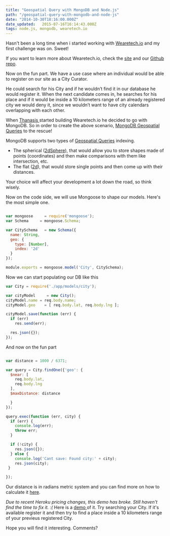 ```yaml
---
title: "Geospatial Query with MongoDB and Node.js"
path: "/geospatial-query-with-mongodb-and-node-js"
date: "2014-10-30T18:16:00.000Z"
date_updated:   2015-07-16T16:14:43.000Z
tags: node.js, mongodb, wearetech.io
---
```


Hasn't been a long time when i started working with <a title="Wearetech.io" href="http://wearetech.io" target="_blank">Wearetech.io</a> and my first challenge was on. Sweet!

If you want to learn more about Wearetech.io, check the <a title="Wearetech.io" href="http://wearetech.io" target="_blank">site</a> and our <a title="Wearetech.io on Github" href="https://github.com/WeAreTech/wearetech.io" target="_blank">Github repo</a>.

Now on the fun part. We have a use case where an individual would be able to register on our site as a City Curator.

He could search for his City and if he wouldn’t find it in our database he would register it. When the next candidate comes in, he searches for his place and if it would be inside a 10 kilometers range of an already registered city we would deny it, since we wouldn’t want to have city calendars overlapping with each other.

When <a title="Thanasis Polychronakis on Twitter" href="http://twitter.com/thanpolas" target="_blank">Thanasis </a>started building Wearetech.io he decided to go with MongoDB. So in order to create the above scenario, <a title="MongoDB Geospatial Queries" href="http://docs.mongodb.org/manual/applications/geospatial-indexes/" target="_blank">MongoDB Geospatial Queries</a> to the rescue!

MongoDB supports two types of <a title="Geospatial Queries on Wikipedia" href="http://en.wikipedia.org/wiki/Spatial_query" target="_blank">Geospatial Queries</a> indexing.
<ul>
	<li>The spherical (<a title="2dSphere Indexes on MongoDB" href="http://docs.mongodb.org/manual/core/2dsphere/" target="_blank">2dSphere</a>), that would allow you to store shapes made of points (coordinates) and then make comparisons with them like intersection, etc.</li>
	<li>The flat (<a title="2d indexes on MongoDB" href="http://docs.mongodb.org/manual/core/2d/" target="_blank">2d</a>), that would store single points and then come up with their distances.</li>
</ul>
Your choice will affect your development a lot down the road, so think wisely.

Now on the code side, we will use Mongoose to shape our models. Here's the most simple one.

```js

var mongoose     = require('mongoose');
var Schema     = mongoose.Schema;

var CitySchema   = new Schema({
  name: String,
  geo: {
    type: [Number],
    index: '2d'
  }
});

module.exports = mongoose.model('City', CitySchema);
```

Now we can start populating our DB like this

```js
var City = require('./app/models/city');

var cityModel     = new City(); 
cityModel.name = req.body.name; 
cityModel.geo    = [ req.body.lat, req.body.lng ]; 

cityModel.save(function (err) {
  if (err)
    res.send(err);

  res.json({});
});
```

And now on the fun part

```js

var distance = 1000 / 6371;

var query = City.findOne({'geo': {
  $near: [
    req.body.lat,
    req.body.lng
  ],
  $maxDistance: distance

  }
});

query.exec(function (err, city) {
  if (err) {
    console.log(err);
    throw err;
  }

  if (!city) {
    res.json({});
  } else {
    console.log('Cant save: Found city:' + city);
    res.json(city);
 }

});
```

Our distance is in radians metric system and you can find more on how to calculate it <a title="Convert to radians" href="http://docs.mongodb.org/manual/tutorial/calculate-distances-using-spherical-geometry-with-2d-geospatial-indexes/" target="_blank">here</a>.

*Due to recent Heroku pricing changes, this demo has broke. Still haven't find the time to fix it. :(*
Here is a <a title="MongoDB Geospatial Queries PoC" href="https://damp-everglades-7521.herokuapp.com/" target="_blank">demo </a>of it. Try searching your City. If it's available register it and then try to find a place inside a 10 kilometers range of your previeus registered City.

Hope you will find it interesting. Comments?
